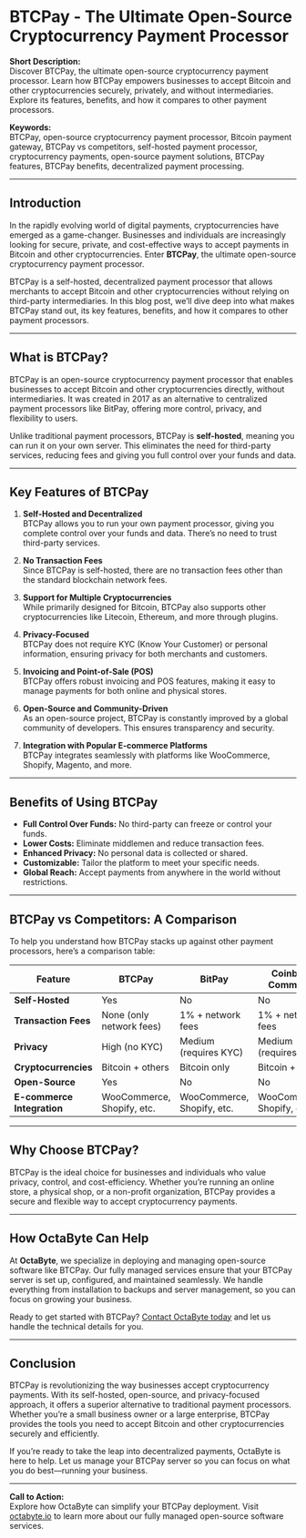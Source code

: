 # BTCPay - The Ultimate Open-Source Cryptocurrency Payment Processor

**Short Description:**  
Discover BTCPay, the ultimate open-source cryptocurrency payment processor. Learn how BTCPay empowers businesses to accept Bitcoin and other cryptocurrencies securely, privately, and without intermediaries. Explore its features, benefits, and how it compares to other payment processors.

**Keywords:**  
BTCPay, open-source cryptocurrency payment processor, Bitcoin payment gateway, BTCPay vs competitors, self-hosted payment processor, cryptocurrency payments, open-source payment solutions, BTCPay features, BTCPay benefits, decentralized payment processing.

---

## Introduction

In the rapidly evolving world of digital payments, cryptocurrencies have emerged as a game-changer. Businesses and individuals are increasingly looking for secure, private, and cost-effective ways to accept payments in Bitcoin and other cryptocurrencies. Enter **BTCPay**, the ultimate open-source cryptocurrency payment processor. 

BTCPay is a self-hosted, decentralized payment processor that allows merchants to accept Bitcoin and other cryptocurrencies without relying on third-party intermediaries. In this blog post, we’ll dive deep into what makes BTCPay stand out, its key features, benefits, and how it compares to other payment processors.

---

## What is BTCPay?

BTCPay is an open-source cryptocurrency payment processor that enables businesses to accept Bitcoin and other cryptocurrencies directly, without intermediaries. It was created in 2017 as an alternative to centralized payment processors like BitPay, offering more control, privacy, and flexibility to users.

Unlike traditional payment processors, BTCPay is **self-hosted**, meaning you can run it on your own server. This eliminates the need for third-party services, reducing fees and giving you full control over your funds and data.

---

## Key Features of BTCPay

1. **Self-Hosted and Decentralized**  
   BTCPay allows you to run your own payment processor, giving you complete control over your funds and data. There’s no need to trust third-party services.

2. **No Transaction Fees**  
   Since BTCPay is self-hosted, there are no transaction fees other than the standard blockchain network fees.

3. **Support for Multiple Cryptocurrencies**  
   While primarily designed for Bitcoin, BTCPay also supports other cryptocurrencies like Litecoin, Ethereum, and more through plugins.

4. **Privacy-Focused**  
   BTCPay does not require KYC (Know Your Customer) or personal information, ensuring privacy for both merchants and customers.

5. **Invoicing and Point-of-Sale (POS)**  
   BTCPay offers robust invoicing and POS features, making it easy to manage payments for both online and physical stores.

6. **Open-Source and Community-Driven**  
   As an open-source project, BTCPay is constantly improved by a global community of developers. This ensures transparency and security.

7. **Integration with Popular E-commerce Platforms**  
   BTCPay integrates seamlessly with platforms like WooCommerce, Shopify, Magento, and more.

---

## Benefits of Using BTCPay

- **Full Control Over Funds:** No third-party can freeze or control your funds.
- **Lower Costs:** Eliminate middlemen and reduce transaction fees.
- **Enhanced Privacy:** No personal data is collected or shared.
- **Customizable:** Tailor the platform to meet your specific needs.
- **Global Reach:** Accept payments from anywhere in the world without restrictions.

---

## BTCPay vs Competitors: A Comparison

To help you understand how BTCPay stacks up against other payment processors, here’s a comparison table:

| Feature                | BTCPay                  | BitPay                  | Coinbase Commerce       | OpenNode               |
|------------------------|-------------------------|-------------------------|-------------------------|-------------------------|
| **Self-Hosted**        | Yes                     | No                      | No                      | No                      |
| **Transaction Fees**   | None (only network fees)| 1% + network fees       | 1% + network fees       | 1% + network fees       |
| **Privacy**            | High (no KYC)           | Medium (requires KYC)   | Medium (requires KYC)   | Medium (requires KYC)   |
| **Cryptocurrencies**   | Bitcoin + others        | Bitcoin only            | Bitcoin + others        | Bitcoin only            |
| **Open-Source**        | Yes                     | No                      | No                      | No                      |
| **E-commerce Integration** | WooCommerce, Shopify, etc. | WooCommerce, Shopify, etc. | WooCommerce, Shopify, etc. | WooCommerce, Shopify, etc. |

---

## Why Choose BTCPay?

BTCPay is the ideal choice for businesses and individuals who value privacy, control, and cost-efficiency. Whether you’re running an online store, a physical shop, or a non-profit organization, BTCPay provides a secure and flexible way to accept cryptocurrency payments.

---

## How OctaByte Can Help

At **OctaByte**, we specialize in deploying and managing open-source software like BTCPay. Our fully managed services ensure that your BTCPay server is set up, configured, and maintained seamlessly. We handle everything from installation to backups and server management, so you can focus on growing your business.

Ready to get started with BTCPay? [Contact OctaByte today](https://octabyte.io) and let us handle the technical details for you.

---

## Conclusion

BTCPay is revolutionizing the way businesses accept cryptocurrency payments. With its self-hosted, open-source, and privacy-focused approach, it offers a superior alternative to traditional payment processors. Whether you’re a small business owner or a large enterprise, BTCPay provides the tools you need to accept Bitcoin and other cryptocurrencies securely and efficiently.

If you’re ready to take the leap into decentralized payments, OctaByte is here to help. Let us manage your BTCPay server so you can focus on what you do best—running your business.

---

**Call to Action:**  
Explore how OctaByte can simplify your BTCPay deployment. Visit [octabyte.io](https://octabyte.io) to learn more about our fully managed open-source software services.